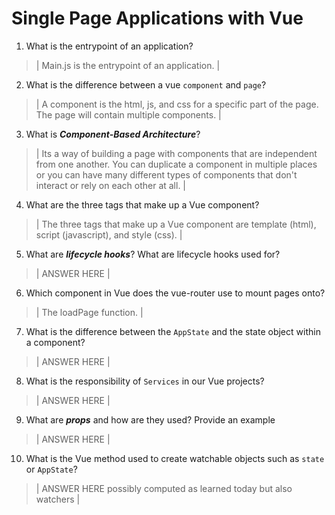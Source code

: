 # Single Page Applications with Vue
01. What is the entrypoint of an application?

  > | Main.js is the entrypoint of an application. |

02. What is the difference between a vue `component` and `page`?

  > | A component is the html, js, and css for a specific part of the page. The page will contain multiple components. |

03. What is ***Component-Based Architecture***?

  > | Its a way of building a page with components that are independent from one another. You can duplicate a component in multiple places or you can have many different types of components that don't interact or rely on each other at all. |

04. What are the three tags that make up a Vue component?

  > | The three tags that make up a Vue component are template (html), script (javascript), and style (css). |

05. What are ***lifecycle hooks***? What are lifecycle hooks used for?

  > | ANSWER HERE |

06. Which component in Vue does the vue-router use to mount pages onto?

  > | The loadPage function. |

07. What is the difference between the `AppState` and the state object within a component?

  > | ANSWER HERE |

08. What is the responsibility of `Services` in our Vue projects?

  > | ANSWER HERE |

09. What are ***props*** and how are they used? Provide an example

  > | ANSWER HERE |

10. What is the Vue method used to create watchable objects such as `state` or `AppState`?

  > | ANSWER HERE possibly computed as learned today but also watchers |
